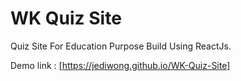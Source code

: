 # WK Quiz Site

Quiz Site For Education Purpose Build Using ReactJs.

Demo link : [https://jediwong.github.io/WK-Quiz-Site]
